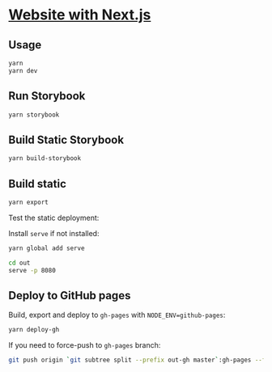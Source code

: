 # [Website with Next.js](https://ksaaskil.github.io/next-website/)

## Usage

```bash
yarn
yarn dev
```

## Run Storybook

```bash
yarn storybook
```

## Build Static Storybook

```bash
yarn build-storybook
```

## Build static

```bash
yarn export
```

Test the static deployment:

Install `serve` if not installed:
```bash
yarn global add serve
```

```bash
cd out
serve -p 8080
```

## Deploy to GitHub pages
Build, export and deploy to `gh-pages` with `NODE_ENV=github-pages`:
```bash
yarn deploy-gh
```

If you need to force-push to `gh-pages` branch:
```bash
git push origin `git subtree split --prefix out-gh master`:gh-pages --force
```
